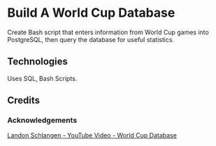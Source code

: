 # Build A World Cup Database

Create Bash script that enters information from World Cup games into PostgreSQL, then query the database for useful statistics.

## Technologies

Uses SQL, Bash Scripts.

## Credits

### Acknowledgements

[Landon Schlangen - YouTube Video - World Cup Database](https://www.youtube.com/watch?v=HwE8EYSBigM)
